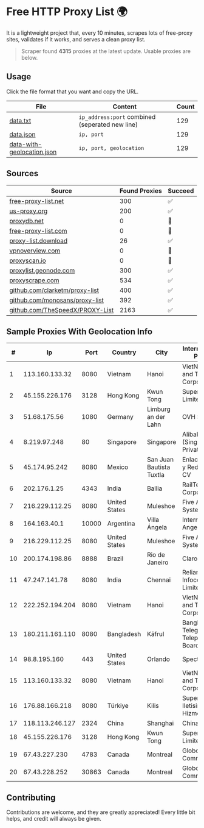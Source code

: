 
# Free HTTP Proxy List 🌍

It is a lightweight project that, every 10 minutes, scrapes lots of free-proxy sites, validates if it works, and serves a clean proxy list.


> Scraper found **4315** proxies at the latest update. Usable proxies are below.

## Usage

Click the file format that you want and copy the URL.


|File|Content|Count|
|----|-------|-----|
|[data.txt](https://raw.githubusercontent.com/themiralay/Proxy-List-World/master/data.txt)|`ip_address:port` combined (seperated new line)|129|
|[data.json](https://raw.githubusercontent.com/themiralay/Proxy-List-World/master/data.json)|`ip, port`|129|
|[data-with-geolocation.json](https://raw.githubusercontent.com/themiralay/Proxy-List-World/master/data-with-geolocation.json)|`ip, port, geolocation`|129|

## Sources

|Source|Found Proxies|Succeed|
|------|-------------|-------|
|[free-proxy-list.net](https://free-proxy-list.net)|300|✅|
|[us-proxy.org](https://www.us-proxy.org)|200|✅|
|[proxydb.net](http://proxydb.net)|0|🚫|
|[free-proxy-list.com](https://free-proxy-list.com/?page=&port=&type%5B%5D=http&type%5B%5D=https&up_time=0&search=Search)|0|🚫|
|[proxy-list.download](https://www.proxy-list.download/HTTP)|26|✅|
|[vpnoverview.com](https://vpnoverview.com/privacy/anonymous-browsing/free-proxy-servers)|0|🚫|
|[proxyscan.io](https://www.proxyscan.io)|0|🚫|
|[proxylist.geonode.com](https://proxylist.geonode.com/api/proxy-list?limit=300&page=1&sort_by=lastChecked&sort_type=desc&protocols=http,https)|300|✅|
|[proxyscrape.com](https://api.proxyscrape.com/v2/?request=displayproxies&protocol=http&timeout=10000&country=all&ssl=all&anonymity=all)|534|✅|
|[github.com/clarketm/proxy-list](https://raw.githubusercontent.com/clarketm/proxy-list/master/proxy-list-raw.txt)|400|✅|
|[github.com/monosans/proxy-list](https://raw.githubusercontent.com/monosans/proxy-list/main/proxies/http.txt)|392|✅|
|[github.com/TheSpeedX/PROXY-List](https://raw.githubusercontent.com/TheSpeedX/PROXY-List/master/http.txt)|2163|✅|


## Sample Proxies With Geolocation Info

|#|Ip|Port|Country|City|Internet Service Provider|
|-|--|----|-------|----|-------------------------|
|1|113.160.133.32|8080|Vietnam|Hanoi|VietNam Post and Telecom Corporation|
|2|45.155.226.176|3128|Hong Kong|Kwun Tong|Superhub Limited|
|3|51.68.175.56|1080|Germany|Limburg an der Lahn|OVH SAS|
|4|8.219.97.248|80|Singapore|Singapore|Alibaba Cloud (Singapore) Private Limited|
|5|45.174.95.242|8080|Mexico|San Juan Bautista Tuxtla|Enlace de Datos y Redes SA de CV|
|6|202.176.1.25|4343|India|Ballia|RailTel Corporation|
|7|216.229.112.25|8080|United States|Muleshoe|Five Area Systems, LLC|
|8|164.163.40.1|10000|Argentina|Villa Ángela|Interret Villa Angela SRL|
|9|216.229.112.25|8080|United States|Muleshoe|Five Area Systems, LLC|
|10|200.174.198.86|8888|Brazil|Rio de Janeiro|Claro S.A|
|11|47.247.141.78|8080|India|Chennai|Reliance Jio Infocomm Limited|
|12|222.252.194.204|8080|Vietnam|Hanoi|VietNam Post and Telecom Corporation|
|13|180.211.161.110|8080|Bangladesh|Kāfrul|Bangladesh Telegraph & Telephone Board|
|14|98.8.195.160|443|United States|Orlando|Spectrum|
|15|113.160.133.32|8080|Vietnam|Hanoi|VietNam Post and Telecom Corporation|
|16|176.88.166.218|8080|Türkiye|Kilis|Superonline Iletisim Hizmetleri A.S.|
|17|118.113.246.127|2324|China|Shanghai|Chinanet|
|18|45.155.226.176|3128|Hong Kong|Kwun Tong|Superhub Limited|
|19|67.43.227.230|4783|Canada|Montreal|GloboTech Communications|
|20|67.43.228.252|30863|Canada|Montreal|GloboTech Communications|



## Contributing

Contributions are welcome, and they are greatly appreciated! Every
little bit helps, and credit will always be given.

